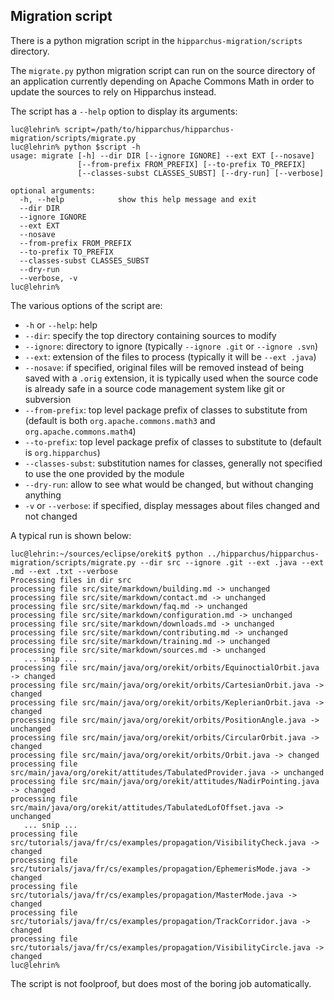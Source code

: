 ## Migration script

There is a python migration script in the `hipparchus-migration/scripts` directory.

The `migrate.py` python migration script can run on the source directory of an
application currently depending on Apache Commons Math in order to update the
sources to rely on Hipparchus instead.

The script has a `--help` option to display its arguments:

    luc@lehrin% script=/path/to/hipparchus/hipparchus-migration/scripts/migrate.py
    luc@lehrin% python $script -h
    usage: migrate [-h] --dir DIR [--ignore IGNORE] --ext EXT [--nosave]
                   [--from-prefix FROM_PREFIX] [--to-prefix TO_PREFIX]
                   [--classes-subst CLASSES_SUBST] [--dry-run] [--verbose]

    optional arguments:
      -h, --help            show this help message and exit
      --dir DIR
      --ignore IGNORE
      --ext EXT
      --nosave
      --from-prefix FROM_PREFIX
      --to-prefix TO_PREFIX
      --classes-subst CLASSES_SUBST
      --dry-run
      --verbose, -v
    luc@lehrin%

The various options of the script are:

  * `-h` or `--help`: help
  * `--dir`: specify the top directory containing sources to modify
  * `--ignore`: directory to ignore (typically `--ignore .git` or `--ignore .svn`)
  * `--ext`: extension of the files to process (typically it will be `--ext .java`)
  * `--nosave`: if specified, original files will be removed instead of being saved with a `.orig` extension,
              it is typically used when the source code is already safe in a source code management system
              like git or subversion
  * `--from-prefix`: top level package prefix of classes to substitute from
                     (default is both `org.apache.commons.math3` and `org.apache.commons.math4`)
  * `--to-prefix`: top level package prefix of classes to substitute to
                   (default is `org.hipparchus`)
  * `--classes-subst`: substitution names for classes, generally not specified to use the one provided by the module
  * `--dry-run`: allow to see what would be changed, but without changing anything
  * `-v` or `--verbose`: if specified, display messages about files changed and not changed 

A typical run is shown below:

    luc@lehrin:~/sources/eclipse/orekit$ python ../hipparchus/hipparchus-migration/scripts/migrate.py --dir src --ignore .git --ext .java --ext .md --ext .txt --verbose
    Processing files in dir src
    processing file src/site/markdown/building.md -> unchanged
    processing file src/site/markdown/contact.md -> unchanged
    processing file src/site/markdown/faq.md -> unchanged
    processing file src/site/markdown/configuration.md -> unchanged
    processing file src/site/markdown/downloads.md -> unchanged
    processing file src/site/markdown/contributing.md -> unchanged
    processing file src/site/markdown/training.md -> unchanged
    processing file src/site/markdown/sources.md -> unchanged
       ... snip ...
    processing file src/main/java/org/orekit/orbits/EquinoctialOrbit.java -> changed
    processing file src/main/java/org/orekit/orbits/CartesianOrbit.java -> changed
    processing file src/main/java/org/orekit/orbits/KeplerianOrbit.java -> changed
    processing file src/main/java/org/orekit/orbits/PositionAngle.java -> unchanged
    processing file src/main/java/org/orekit/orbits/CircularOrbit.java -> changed
    processing file src/main/java/org/orekit/orbits/Orbit.java -> changed
    processing file src/main/java/org/orekit/attitudes/TabulatedProvider.java -> unchanged
    processing file src/main/java/org/orekit/attitudes/NadirPointing.java -> changed
    processing file src/main/java/org/orekit/attitudes/TabulatedLofOffset.java -> unchanged
       ... snip ...
    processing file src/tutorials/java/fr/cs/examples/propagation/VisibilityCheck.java -> changed
    processing file src/tutorials/java/fr/cs/examples/propagation/EphemerisMode.java -> changed
    processing file src/tutorials/java/fr/cs/examples/propagation/MasterMode.java -> changed
    processing file src/tutorials/java/fr/cs/examples/propagation/TrackCorridor.java -> changed
    processing file src/tutorials/java/fr/cs/examples/propagation/VisibilityCircle.java -> changed
    luc@lehrin%

The script is not foolproof, but does most of the boring job automatically.